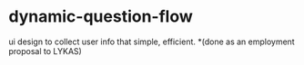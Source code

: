 # dynamic-question-flow
ui design to collect user info that simple, efficient. *(done as an employment proposal to LYKAS)
